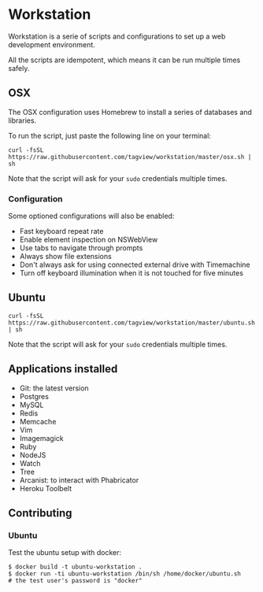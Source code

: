 # Workstation

Workstation is a serie of scripts and configurations to set up a web development environment.

All the scripts are idempotent, which means it can be run multiple times safely.

## OSX

The OSX configuration uses Homebrew to install a series of databases and libraries.

To run the script, just paste the following line on your terminal:

```
curl -fsSL https://raw.githubusercontent.com/tagview/workstation/master/osx.sh | sh
```

Note that the script will ask for your `sudo` credentials multiple times.

### Configuration

Some optioned configurations will also be enabled:

- Fast keyboard repeat rate
- Enable element inspection on NSWebView
- Use tabs to navigate through prompts
- Always show file extensions
- Don't always ask for using connected external drive with Timemachine
- Turn off keyboard illumination when it is not touched for five minutes

## Ubuntu

```
curl -fsSL https://raw.githubusercontent.com/tagview/workstation/master/ubuntu.sh | sh
```

Note that the script will ask for your `sudo` credentials multiple times.

## Applications installed

- Git: the latest version
- Postgres
- MySQL
- Redis
- Memcache
- Vim
- Imagemagick
- Ruby
- NodeJS
- Watch
- Tree
- Arcanist: to interact with Phabricator
- Heroku Toolbelt

## Contributing
### Ubuntu
Test the ubuntu setup with docker:
```
$ docker build -t ubuntu-workstation .
$ docker run -ti ubuntu-workstation /bin/sh /home/docker/ubuntu.sh
# the test user's password is "docker"
```
